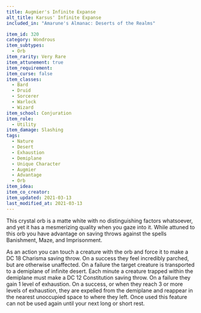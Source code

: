 ```yaml
---
title: Augmier's Infinite Expanse
alt_title: Karsus' Infinite Expanse
included_in: "Amarune's Almanac: Deserts of the Realms"

item_id: 320
category: Wondrous
item_subtypes: 
  - Orb
item_rarity: Very Rare
item_attunement: true
item_requirement: 
item_curse: false
item_classes: 
  - Bard
  - Druid
  - Sorcerer
  - Warlock
  - Wizard
item_school: Conjuration
item_role: 
  - Utility
item_damage: Slashing
tags:
  - Nature
  - Desert
  - Exhaustion
  - Demiplane
  - Unique Character
  - Augmier
  - Advantage
  - Orb
item_idea: 
item_co_creator: 
item_updated: 2021-03-13
last_modified_at: 2021-03-13
---
```


This crystal orb is a matte white with no distinguishing factors whatsoever, and yet it has a mesmerizing quality when you gaze into it. While attuned to this orb you have advantage on saving throws against the spells <magic-spell>Banishment</magic-spell>, <magic-spell>Maze</magic-spell>, and <magic-spell>Imprisonment</magic-spell>.  

As an action you can touch a creature with the orb and force it to make a DC 18 Charisma saving throw. On a success they feel incredibly parched, but are otherwise unaffected. On a failure the target creature is transported to a demiplane of infinite desert. Each minute a creature trapped within the demiplane must make a DC 12 Constitution saving throw. On a failure they gain 1 level of exhaustion. On a success, or when they reach 3 or more levels of exhaustion, they are expelled from the demiplane and reappear in the nearest unoccupied space to where they left. Once used this feature can not be used again until your next long or short rest.
